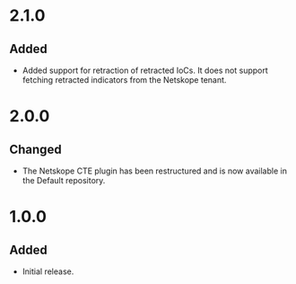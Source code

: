 # 2.1.0
## Added
- Added support for retraction of retracted IoCs. It does not support fetching retracted indicators from the Netskope tenant.

# 2.0.0
## Changed
- The Netskope CTE plugin has been restructured and is now available in the Default repository.

# 1.0.0
## Added
- Initial release.